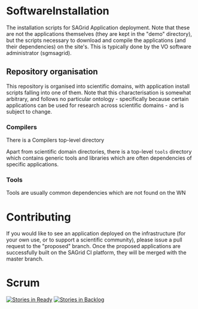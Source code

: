 SoftwareInstallation
====================

The installation scripts for SAGrid Application deployment. Note that 
these are not the applications themselves (they are kept in the 
"demo" directory), but the scripts necessary to download and compile 
the applications (and their dependencies) on the site's. This is 
typically done by the VO software administrator (sgmsagrid). 

## Repository organisation
This repository is organised into scientific domains, with 
application install scripts falling into one of them. Note that this 
characterisation is somewhat arbitrary, and follows no particular 
ontology - specifically because certain applications can be used for 
research across scientific domains - and is subject to change. 

### Compilers
There is a Compilers top-level directory

Apart from scientific domain directories, there is a top-level `tools` 
directory which contains generic tools and libraries which are often 
dependencies of specific applications. 

### Tools
Tools are usually common dependencies which are not found on the WN

# Contributing
If you would like to see an application deployed on the infrastructure 
(for your own use, or to support a scientific community), please issue 
a pull request to the "proposed" branch. Once the proposed applications are successfully built on the SAGrid CI platform, they will be merged with the master branch.

# Scrum
[![Stories in Ready](https://badge.waffle.io/sagridops/softwareinstallation.png?label=ready&title=Ready)](https://waffle.io/sagridops/softwareinstallation)
[![Stories in Backlog](https://badge.waffle.io/sagridops/softwareinstallation.png?label=backlog&title=Backlog)](https://waffle.io/sagridops/softwareinstallation)

